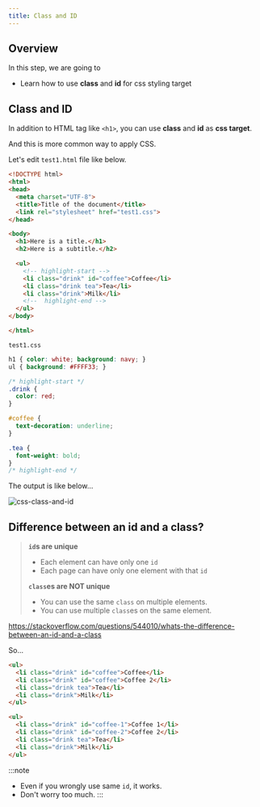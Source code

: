 ```yaml
---
title: Class and ID
---
```


## Overview

In this step, we are going to

- Learn how to use **class** and **id** for css styling target

## Class and ID
In addition to HTML tag like `<h1>`, you can use **class** and **id** as **css target**.

And this is more common way to apply CSS.

Let's edit `test1.html` file like below.

```html title="test1.html"
<!DOCTYPE html>
<html>
<head>
  <meta charset="UTF-8">
  <title>Title of the document</title>
  <link rel="stylesheet" href="test1.css">
</head>

<body>
  <h1>Here is a title.</h1>
  <h2>Here is a subtitle.</h2>

  <ul>
    <!-- highlight-start -->
    <li class="drink" id="coffee">Coffee</li>
    <li class="drink tea">Tea</li>
    <li class="drink">Milk</li>
    <!--  highlight-end -->
  </ul>
</body>

</html>
```
`test1.css`
```css
h1 { color: white; background: navy; }
ul { background: #FFFF33; }

/* highlight-start */
.drink {
  color: red;
}

#coffee {
  text-decoration: underline;
}

.tea {
  font-weight: bold;
}
/* highlight-end */
```

The output is like below...

![css-class-and-id](../../img/2020-04-27-22-48-30.png)

## Difference between an id and a class?

> **`id`s are unique**
> 
>  - Each element can have only one `id` 
>  - Each page can have only one element with that `id`
> 
> **`class`es are NOT unique**
> 
>  - You can use the same `class` on multiple elements.
>  - You can use multiple `class`es on the same element.

https://stackoverflow.com/questions/544010/whats-the-difference-between-an-id-and-a-class

So...

```html title="❌ Bad" {2-3}
<ul>
  <li class="drink" id="coffee">Coffee</li>
  <li class="drink" id="coffee">Coffee 2</li>
  <li class="drink tea">Tea</li>
  <li class="drink">Milk</li>
</ul>
```

```html title="✅ Good" {2-3}
<ul>
  <li class="drink" id="coffee-1">Coffee 1</li>
  <li class="drink" id="coffee-2">Coffee 2</li>
  <li class="drink tea">Tea</li>
  <li class="drink">Milk</li>
</ul>
```

:::note
- Even if you wrongly use same `id`, it works.
- Don't worry too much.
:::
